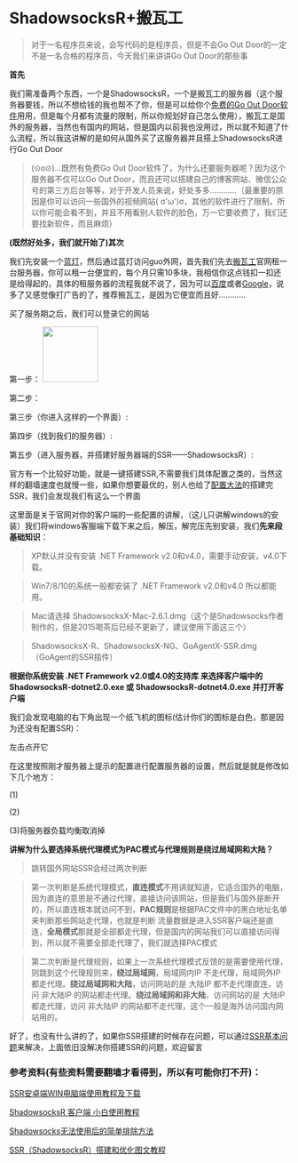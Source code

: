 <h1>ShadowsocksR+搬瓦工</h1>

> 对于一名程序员来说，会写代码的是程序员，但是不会Go Out Door的一定不是一名合格的程序员，今天我们来讲讲Go Out Door的那些事

**首先**

我们需准备两个东西，一个是ShadowsocksR，一个是搬瓦工的服务器（这个服务器要钱，所以不想给钱的我也帮不了你，但是可以给你个<a href="https://github.com/getlantern/forum">免费的Go Out Door软件</a>用用，但是每个月都有流量的限制，所以你规划好自己怎么使用），搬瓦工是国外的服务器，当然也有国内的网站，但是国内以前我也没用过，所以就不知道了什么流程，所以我这讲解的是如何从国外买了这服务器并且搭上ShadowsocksR进行Go Out Door

> (⊙o⊙)…既然有免费Go Out Door软件了，为什么还要服务器呢？因为这个服务器不仅可以Go Out Door，而且还可以搭建自己的博客网站、微信公众号的第三方后台等等，对于开发人员来说，好处多多…………（最重要的原因是你可以访问一些国外的视频网站( σ'ω')σ，其他的软件进行了限制，所以你可能会看不到，并且不用看别人软件的脸色，万一它要收费了，我们还要找新软件，而且麻烦）

**(既然好处多，我们就开始了)其次**

我们先安装一个<a href="https://github.com/getlantern/forum">蓝灯</a>，然后通过蓝灯访问guo外网，首先我们先去<a href="https://bandwagonhost.com/">搬瓦工</a>官网租一台服务器，你可以租一台便宜的，每个月只需10多块，我相信你这点钱扣一扣还是给得起的，具体的租服务器的流程我就不说了，因为可以<a href="https://www.baidu.com/">百度</a>或者<a href="https://www.google.com/">Google</a>，说多了又感觉像打广告的了，推荐搬瓦工，是因为它便宜而且好…………

买了服务期之后，我们可以登录它的网站

第一步：
<img width="100px" src="https://github.com/Leezps/SSR-bandwagonhost-GoOutDoor/tree/master/banwagong/banwagon_img_1.png"/>

第二步：


第三步（你进入这样的一个界面）:


第四步（找到我们的服务器）:


第五步（进入服务器，并搭建好服务器端的SSR——ShadowsocksR）:


官方有一个比较好功能，就是一键搭建SSR,不需要我们具体配置之类的，当然这样的翻墙速度也就慢一些，如果你想要最优的，别人也给了<a href="https://233abc.com/post/8/">配置大法</a>的搭建完SSR，我们会发现我们有这么一个界面


这里面是关于官网对你的客户端的一些配置的讲解，（这儿只讲解windows的安装）我们将windows客服端下载下来之后，解压，解完压先别安装，我们**先来段基础知识**：

> XP默认并没有安装 .NET Framework v2.0和v4.0，需要手动安装，v4.0下载。

> Win7/8/10的系统一般都安装了 .NET Framework v2.0和v4.0 所以都能用。

> Mac请选择 ShadowsocksX-Mac-2.6.1.dmg（这个是Shadowsocks作者制作的，但是2015喝茶后已经不更新了，建议使用下面这三个）

> ShadowsocksX-R、ShadowsocksX-NG、GoAgentX-SSR.dmg（GoAgent的SSR插件）

**根据你系统安装 .NET Framework v2.0或4.0的支持库 来选择客户端中的 ShadowsocksR-dotnet2.0.exe 或 ShadowsocksR-dotnet4.0.exe 并打开客户端**

我们会发现电脑的右下角出现一个纸飞机的图标(估计你们的图标是白色，那是因为还没有配置SSR)：


左击点开它


在这里按照刚才服务器上提示的配置进行配置服务器的设置，然后就是就是修改如下几个地方：

(1)


(2)


(3)将服务器负载均衡取消掉

**讲解为什么要选择系统代理模式为PAC模式与代理规则是绕过局域网和大陆？**

> 跳转国外网站SSR会经过两次判断

> 第一次判断是系统代理模式，**直连模式**不用讲就知道，它适合国外的电脑，因为直连的意思是不通过代理，直接访问该网站，但是我们与国外是断开的，所以直连根本就访问不到，**PAC规则**是根据PAC文件中的黑白地址名单来判断那些网站走代理，也就是判断 流量数据是进入SSR客户端还是直连，**全局模式**那就是全部都走代理，但是国内的网站我们可以直接访问得到，所以就不需要全部走代理了，我们就选择PAC模式

> 第二次判断是代理规则，如果上一次系统代理模式反馈的是需要使用代理，则跳到这个代理规则来，**绕过局域网**，局域网内IP 不走代理，局域网外IP 都走代理。**绕过局域网和大陆**，访问网站的是 大陆IP 都不走代理直连，访问 非大陆IP 的网站都走代理。**绕过局域网和非大陆**，访问网站的是 大陆IP 都走代理，访问 非大陆IP 的网站都不走代理，这个一般是海外访问国内网站用的。

好了，也没有什么讲的了，如果你SSR搭建的时候存在问题，可以通过<a href="https://doub.io/ss-jc39/">SSR基本问题</a>来解决，上面依旧没解决你搭建SSR的问题，欢迎留言

<h3>参考资料(有些资料需要翻墙才看得到，所以有可能你打不开)：</h3>

<a href="http://www.360doc.com/content/17/0523/18/33381298_656535600.shtml">SSR安卓端WIN电脑端使用教程及下载</a>

<a href="https://doub.io/ss-jc10/">ShadowsocksR 客户端 小白使用教程</a>

<a href="https://doub.io/ss-jc39/">Shadowsocks无法使用后的简单排除方法</a>

<a href="https://233abc.com/post/8/">SSR（ShadowsocksR）搭建和优化图文教程</a>
